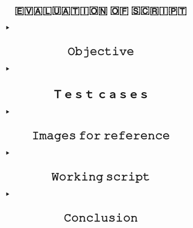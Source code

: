 <h1 align="center">🇪‌🇻‌🇦‌🇱‌🇺‌🇦‌🇹‌🇮‌🇴‌🇳‌ 🇴‌🇫‌ 🇸‌🇨‌🇷‌🇮‌🇵‌🇹‌</h1>
<details>
<summary><h1 align="center">𝙾𝚋𝚓𝚎𝚌𝚝𝚒𝚟𝚎</h1></summary>
The objective of script are as follows:

* Downloading Google Spreadsheet as csv
* Manipulating csv file to take only desired data
* Saving the desired data in new file in required output format i.e `Name : abc Average : aa Sum : bb`

</details>
<details>
<summary><h1 align="center">Ｔｅｓｔ ｃａｓｅｓ</h1></summary>

| Test Case ID  | Test Scenario  | Test Steps  | Test Data  | Expected Results  |  Actual Results |  Pass/Fail |
| :------------: | :------------: | :------------: | :------------: | :------------: | :------------: | :------------: |
|`TC01`|Check Google Spreadsheet link| <ol> <li>Go to Google Spreadsheet</li><li>Select File -> Publish to the web</li><li>Select the entire document or a particular page as per your need and select csv option and click publish<br></li></ol>|Google Spreadsheet|Link from which we can download Spreadsheet in csv format|Link which downloaded file in csv| PASS  |
|`TC02`|Check <strong>wget</strong>|Enter the generated link from `TC01`|Link of published Spreadsheet|Downloading file from link in csv|Downloaded file as expected|PASS|
|`TC03`|Manipulating Spreadsheet using <strong>awk</strong>|<ol><li>Fetching particular column of csv:</li><ul><li>Intern Name</li><li>Average</li></ul><li>Calculating Sum based on Average column values</li></ol>|Downloaded CSV file|Getting all values of Intern name, Average column and Sum values |Got all values of Intern name, Average column and Sum values|PASS|
|`TC04`|Redirecting output of `TC03` in new files|use `>` (followed by file_name) after `awk` command |awk command of `TC03`|Creation of new files|Created new files|PASS|
</details>

<details>
<summary><h1 align="center">𝙸𝚖𝚊𝚐𝚎𝚜 𝚏𝚘𝚛 𝚛𝚎𝚏𝚎𝚛𝚎𝚗𝚌𝚎 </h1></summary>

|Image&nbsp;For Test Case|Description| Image  |
| :------------: | :------------: | :------------: |
|`TC01`|Dropdown menu for selecting document and its format i.e. Comma-seprated values(.csv) in our case| <img src="https://raw.githubusercontent.com/vibhu004/supportingfiles/main/publish.png" alt="sample image" height=280 width=400> |
|`TC02`|Sample link showing how our link will look like|<img src="https://raw.githubusercontent.com/vibhu004/supportingfiles/main/link.png">|
|`TC03`|Output in desired format| <img src="https://raw.githubusercontent.com/vibhu004/supportingfiles/main/output.png">  |
|`TC04`|Using > to save above shown output in a file named output1.csv. Here spreadsheet1.csv is downloaded csv and output1.csv is the new csv after manipulating original downloaded csv| <img src="https://raw.githubusercontent.com/vibhu004/supportingfiles/main/redirect.png">  |
</details>

<details>
<summary><h1 align="center"> 𝚆𝚘𝚛𝚔𝚒𝚗𝚐 𝚜𝚌𝚛𝚒𝚙𝚝</h1></summary>
<img src="https://raw.githubusercontent.com/vibhu004/supportingfiles/main/mywork.gif" alt="demo">
</details>

<details>
<summary><h1 align="center">𝙲𝚘𝚗𝚌𝚕𝚞𝚜𝚒𝚘𝚗</h1></summary>
I hereby concludes that the script at discussion is fully operational and working as per requirement.
</details>


<!--<h1 align="center"> 🅂🄲🅁🄸🄿🅃 🄾🅄🅃🄿🅄🅃 </h1>-->

<!-- [![output](https://raw.githubusercontent.com/vibhu004/supportingfiles/main/mywork.gif "output")](https://raw.githubusercontent.com/vibhu004/supportingfiles/main/mywork.gif "output")
-->

